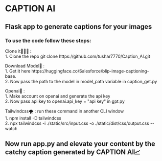 # CAPTION AI
## Flask app to generate captions for your images <br>
### To use the code follow these steps:<br>
<p>Clone it🧑🏼‍💻 : <br>
1. Clone the repo git clone https://github.com/tushar7770/Caption_AI.git</p>
<p>Download Model📁 : <br>
1. Get it here https://huggingface.co/Salesforce/blip-image-captioning-base.<br>
2. Now pass the path to the model in model_path variable in caption_get.py </p>
<p>Openai🤖 : <br>
1. Make account on openai and generate the api key <br>
2. Now pass api key to openai.api_key = "api key" in gpt.py </p>
<p>Tailwindcss🌪️ : run these command in another CLI window<br>
1. npm install -D tailwindcss <br>
2. npx tailwindcss -i ./static/src/input.css -o ./static/dist/css/output.css --watch </p>

## Now run app.py and elevate your content by the catchy caption generated by CAPTION AI📈
